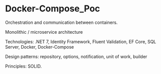 # Docker-Compose_Poc

Orchestration and communication between containers.

Monolithic / microservice architecture

Technologies: .NET 7, Identity Framework, Fluent Validation, EF Core, SQL Server, Docker, Docker-Compose

Design patterns: repository, options, notification, unit of work, builder

Principles: SOLID.
